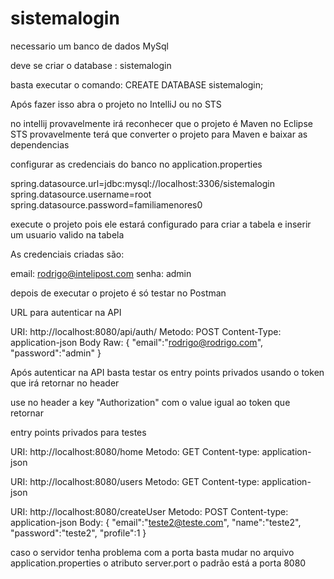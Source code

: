 # sistemalogin


necessario um banco de dados MySql

deve se criar o database : sistemalogin

basta executar o comando: CREATE DATABASE sistemalogin;

Após fazer isso abra o projeto no IntelliJ ou no STS

no intellij provavelmente irá reconhecer que o projeto é Maven no Eclipse STS provavelmente terá que converter o projeto para Maven e baixar as dependencias

configurar as credenciais do banco no application.properties

spring.datasource.url=jdbc:mysql://localhost:3306/sistemalogin
spring.datasource.username=root
spring.datasource.password=familiamenores0

execute o projeto pois ele estará configurado para criar a tabela e inserir um usuario valido na tabela

As credenciais criadas são:

email: rodrigo@intelipost.com
senha: admin

depois de executar o projeto é só testar no Postman

URL para autenticar na API

URI: http://localhost:8080/api/auth/
Metodo: POST
Content-Type: application-json
Body Raw:
{
	"email":"rodrigo@rodrigo.com",
	"password":"admin"
}


Após autenticar na API basta testar os entry points privados usando o token que irá retornar no header

use no header a key "Authorization" com o value igual ao token que retornar

entry points privados para testes


URI: http://localhost:8080/home
Metodo: GET
Content-type: application-json

URI: http://localhost:8080/users
Metodo: GET
Content-type: application-json

URI: http://localhost:8080/createUser
Metodo: POST
Content-type: application-json
Body:
{
"email":"teste2@teste.com",
"name":"teste2",
"password":"teste2",
"profile":1
}





caso o servidor tenha problema com a porta basta mudar no arquivo application.properties o atributo server.port o padrão está a porta 8080





